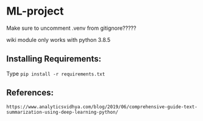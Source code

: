 # ML-project



Make sure to uncomment .venv from gitignore?????

wiki module only works with python 3.8.5
## Installing Requirements:
Type ```pip install -r requirements.txt```

## References:
```https://www.analyticsvidhya.com/blog/2019/06/comprehensive-guide-text-summarization-using-deep-learning-python/```